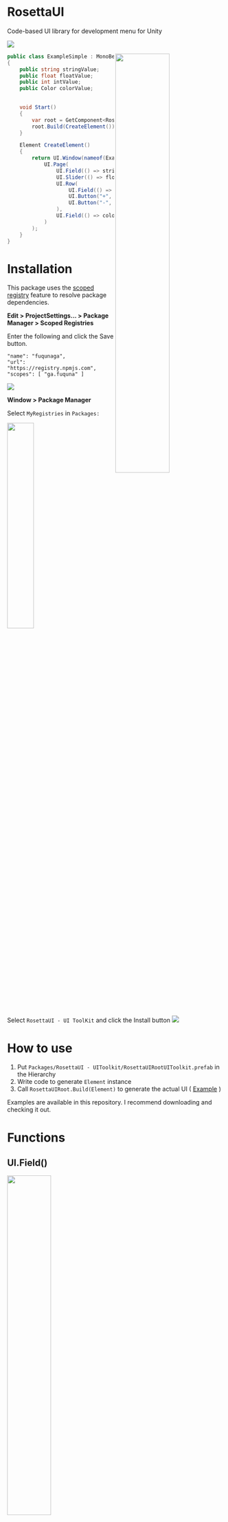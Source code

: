 # RosettaUI

Code-based UI library for development menu for Unity

![](Documentation~/2023-01-25-15-48-22.png)


<img src=Documentation~/simple.gif width=50% align="right" />

```csharp
public class ExampleSimple : MonoBehaviour
{
    public string stringValue;
    public float floatValue;
    public int intValue;
    public Color colorValue;

    
    void Start()
    {
        var root = GetComponent<RosettaUIRoot>();
        root.Build(CreateElement());
    }

    Element CreateElement()
    {
        return UI.Window(nameof(ExampleSimple),
            UI.Page(
                UI.Field(() => stringValue),
                UI.Slider(() => floatValue),
                UI.Row(
                    UI.Field(() => intValue),
                    UI.Button("+", () => intValue++),
                    UI.Button("-", () => intValue--)
                ),
                UI.Field(() => colorValue)
            )
        );
    }
}
```


# Installation

This package uses the [scoped registry] feature to resolve package
dependencies. 

[scoped registry]: https://docs.unity3d.com/Manual/upm-scoped.html


**Edit > ProjectSettings... > Package Manager > Scoped Registries**

Enter the following and click the Save button.

```
"name": "fuqunaga",
"url": "https://registry.npmjs.com",
"scopes": [ "ga.fuquna" ]
```
![](Documentation~/2022-04-12-17-29-38.png)


**Window > Package Manager**

Select `MyRegistries` in `Packages:`

<img src="Documentation~/2022-04-12-17-40-26.png" width=35%>

Select `RosettaUI - UI ToolKit` and click the Install button
![](Documentation~/2022-04-12-18-04-29.png)


# How to use

1. Put `Packages/RosettaUI - UIToolkit/RosettaUIRootUIToolkit.prefab` in the Hierarchy
1. Write code to generate `Element` instance
1. Call `RosettaUIRoot.Build(Element)` to generate the actual UI ( [Example] )

[Example]: Assets/Example/ExampleSimple.cs

Examples are available in this repository.
I recommend downloading and checking it out.


# Functions

## UI.Field()

<p float="left>
<img src="Documentation~/field.gif" width=40% align=top />
<img src="Documentation~/2023-01-25-16-36-00.png" width=45% align=top />
</p>

## UI.Slider()

<p float="left">
<img src="Documentation~/2023-01-25-16-41-59.png" width=45% align=top />
<img src="Documentation~/2023-01-25-16-56-56.png" width=45% align=top />
</p>

## UI.MinMaxSlider()

<p float="left">
<img src="Documentation~/2023-01-25-17-05-28.png" width=45% align=top />
<img src="Documentation~/2023-01-25-17-07-45.png" width=45% align=top />
</p>


## UI.List()

<p float="left">
<img src="Documentation~/2023-01-25-17-11-06.png" width=30% align=top />
<img src="Documentation~/2023-01-25-17-25-46.png" width=38% align=top />
</p>

## Layout elements

<p float="left">
<img src="Documentation~/2023-01-25-17-26-32.png" width=35% align=top />
<img src="Documentation~/2023-01-25-17-27-30.png" width=50% align=top />
</p>

## And more...
Please check the [Examples](Assets/Scenes)

# Enviroment

| Platform | Support           |
| -------- | ----------------- |
| Windows  | ✔                 |
| Mac      | Maybe(not tested) |
| Linux    | Maybe(not tested) |
| IL2CPP   | Suspended         |

| UI Library | Support      |
| ---------- | ----------- |
| UI Toolkit | ✔           |
| UGUI       | Suspended   |
| IMGUI      | Not planned |


# See also

[PrefsGUI](https://github.com/fuqunaga/PrefsGUI) - Accessors and GUIs for persistent preference values using a JSON file
